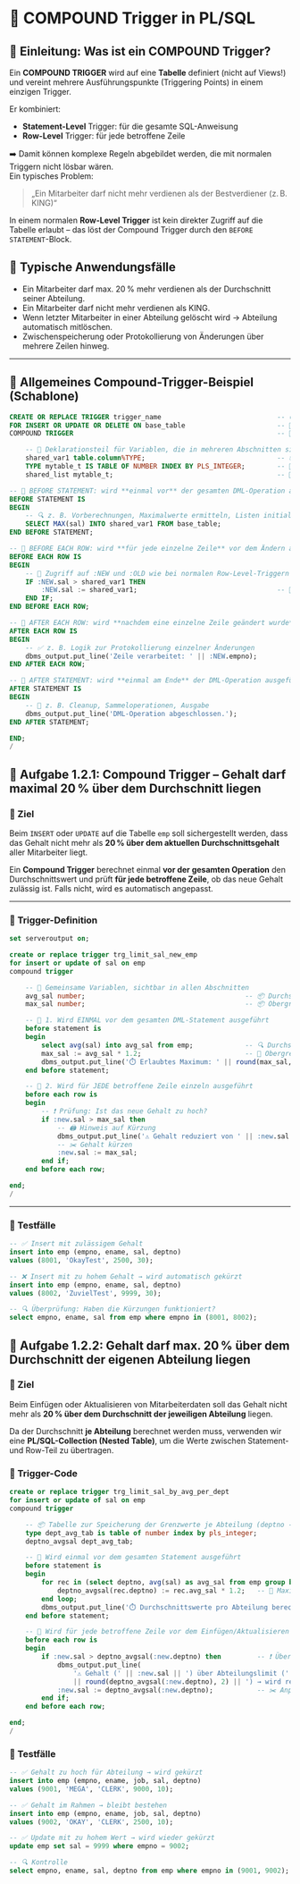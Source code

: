 # 📘 COMPOUND Trigger in PL/SQL

## 📌 Einleitung: Was ist ein COMPOUND Trigger?

Ein **COMPOUND TRIGGER** wird auf eine **Tabelle** definiert (nicht auf Views!) und vereint mehrere Ausführungspunkte (Triggering Points) in einem einzigen Trigger.

Er kombiniert:
- **Statement-Level** Trigger: für die gesamte SQL-Anweisung
- **Row-Level** Trigger: für jede betroffene Zeile

➡️ Damit können komplexe Regeln abgebildet werden, die mit normalen Triggern nicht lösbar wären.  
Ein typisches Problem:  
> „Ein Mitarbeiter darf nicht mehr verdienen als der Bestverdiener (z. B. KING)“

In einem normalen **Row-Level Trigger** ist kein direkter Zugriff auf die Tabelle erlaubt – das löst der Compound Trigger durch den `BEFORE STATEMENT`-Block.

## 🔧 Typische Anwendungsfälle

- Ein Mitarbeiter darf max. 20 % mehr verdienen als der Durchschnitt seiner Abteilung.
- Ein Mitarbeiter darf nicht mehr verdienen als KING.
- Wenn letzter Mitarbeiter in einer Abteilung gelöscht wird → Abteilung automatisch mitlöschen.
- Zwischenspeicherung oder Protokollierung von Änderungen über mehrere Zeilen hinweg.

---

## 🔄 Allgemeines Compound-Trigger-Beispiel (Schablone)

```sql
CREATE OR REPLACE TRIGGER trigger_name                             -- 🟡 Trigger wird erstellt oder ersetzt
FOR INSERT OR UPDATE OR DELETE ON base_table                       -- 🔁 gilt für alle DML-Operationen (Insert, Update, Delete)
COMPOUND TRIGGER                                                   -- 🧩 Compound Trigger: vereint mehrere Trigger-Abschnitte

    -- 🔸 Deklarationsteil für Variablen, die in mehreren Abschnitten sichtbar sein sollen
    shared_var1 table.column%TYPE;                                 -- 📦 z. B. maximale Werte, Listen etc.
    TYPE mytable_t IS TABLE OF NUMBER INDEX BY PLS_INTEGER;        -- 🧺 Beispiel für Sammlung (Nested Table)
    shared_list mytable_t;                                         -- 🧺 Liste, die über alle Zeilen hinweg befüllt werden kann

-- 🔷 BEFORE STATEMENT: wird **einmal vor** der gesamten DML-Operation ausgeführt
BEFORE STATEMENT IS
BEGIN
    -- 🔍 z. B. Vorberechnungen, Maximalwerte ermitteln, Listen initialisieren
    SELECT MAX(sal) INTO shared_var1 FROM base_table;
END BEFORE STATEMENT;

-- 🔷 BEFORE EACH ROW: wird **für jede einzelne Zeile** vor dem Ändern ausgeführt
BEFORE EACH ROW IS
BEGIN
    -- 🔐 Zugriff auf :NEW und :OLD wie bei normalen Row-Level-Triggern
    IF :NEW.sal > shared_var1 THEN
        :NEW.sal := shared_var1;                                   -- 🧾 Begrenze z. B. neuen Wert auf Maximum
    END IF;
END BEFORE EACH ROW;

-- 🔷 AFTER EACH ROW: wird **nachdem eine einzelne Zeile geändert wurde** ausgeführt
AFTER EACH ROW IS
BEGIN
    -- ✅ z. B. Logik zur Protokollierung einzelner Änderungen
    dbms_output.put_line('Zeile verarbeitet: ' || :NEW.empno);
END AFTER EACH ROW;

-- 🔷 AFTER STATEMENT: wird **einmal am Ende** der DML-Operation ausgeführt
AFTER STATEMENT IS
BEGIN
    -- 🧹 z. B. Cleanup, Sammeloperationen, Ausgabe
    dbms_output.put_line('DML-Operation abgeschlossen.');
END AFTER STATEMENT;

END;
/
```

## 🧩 Aufgabe 1.2.1: Compound Trigger – Gehalt darf maximal 20 % über dem Durchschnitt liegen

### 🎯 Ziel
Beim `INSERT` oder `UPDATE` auf die Tabelle `emp` soll sichergestellt werden, dass das Gehalt nicht mehr als **20 % über dem aktuellen Durchschnittsgehalt** aller Mitarbeiter liegt.

Ein **Compound Trigger** berechnet einmal **vor der gesamten Operation** den Durchschnittswert und prüft **für jede betroffene Zeile**, ob das neue Gehalt zulässig ist. Falls nicht, wird es automatisch angepasst.

---

### 🧩 Trigger-Definition

```sql
set serveroutput on;

create or replace trigger trg_limit_sal_new_emp
for insert or update of sal on emp
compound trigger

    -- 🔸 Gemeinsame Variablen, sichtbar in allen Abschnitten
    avg_sal number;                                        -- 📦 Durchschnittsgehalt über alle Mitarbeiter
    max_sal number;                                        -- 📦 Obergrenze = 120 % vom Durchschnitt

    -- 🔷 1. Wird EINMAL vor dem gesamten DML-Statement ausgeführt
    before statement is
    begin
        select avg(sal) into avg_sal from emp;             -- 🔍 Durchschnitt berechnen
        max_sal := avg_sal * 1.2;                          -- 🧮 Obergrenze = Durchschnitt + 20 %
        dbms_output.put_line('⏱️ Erlaubtes Maximum: ' || round(max_sal, 2)); -- 🖨️ Info ausgeben
    end before statement;

    -- 🔷 2. Wird für JEDE betroffene Zeile einzeln ausgeführt
    before each row is
    begin
        -- ❗ Prüfung: Ist das neue Gehalt zu hoch?
        if :new.sal > max_sal then
            -- 🖨️ Hinweis auf Kürzung
            dbms_output.put_line('⚠️ Gehalt reduziert von ' || :new.sal || ' auf ' || round(max_sal, 2));
            -- ✂️ Gehalt kürzen
            :new.sal := max_sal;
        end if;
    end before each row;

end;
/
```

---

### 🧪 Testfälle

```sql
-- ✅ Insert mit zulässigem Gehalt
insert into emp (empno, ename, sal, deptno)
values (8001, 'OkayTest', 2500, 30);

-- ❌ Insert mit zu hohem Gehalt → wird automatisch gekürzt
insert into emp (empno, ename, sal, deptno)
values (8002, 'ZuvielTest', 9999, 30);

-- 🔍 Überprüfung: Haben die Kürzungen funktioniert?
select empno, ename, sal from emp where empno in (8001, 8002);
```
## 🧩 Aufgabe 1.2.2: Gehalt darf max. 20 % über dem Durchschnitt der eigenen Abteilung liegen

### 🎯 Ziel

Beim Einfügen oder Aktualisieren von Mitarbeiterdaten soll das Gehalt nicht mehr als **20 % über dem Durchschnitt der jeweiligen Abteilung** liegen.

Da der Durchschnitt **je Abteilung** berechnet werden muss, verwenden wir eine **PL/SQL-Collection (Nested Table)**, um die Werte zwischen Statement- und Row-Teil zu übertragen.

### 🧩 Trigger-Code

```sql
create or replace trigger trg_limit_sal_by_avg_per_dept
for insert or update of sal on emp 
compound trigger

    -- 📦 Tabelle zur Speicherung der Grenzwerte je Abteilung (deptno -> max_gehalt)
    type dept_avg_tab is table of number index by pls_integer;
    deptno_avgsal dept_avg_tab;

    -- 🔷 Wird einmal vor dem gesamten Statement ausgeführt
    before statement is 
    begin
        for rec in (select deptno, avg(sal) as avg_sal from emp group by deptno) loop
            deptno_avgsal(rec.deptno) := rec.avg_sal * 1.2;   -- 🧮 Maximalwert = Durchschnitt + 20 %
        end loop;
        dbms_output.put_line('⏱️ Durchschnittswerte pro Abteilung berechnet.');
    end before statement;

    -- 🔷 Wird für jede betroffene Zeile vor dem Einfügen/Aktualisieren ausgeführt
    before each row is
    begin
        if :new.sal > deptno_avgsal(:new.deptno) then         -- ❗ Überprüfung auf Abteilungslimit
            dbms_output.put_line(
                '⚠️ Gehalt (' || :new.sal || ') über Abteilungslimit (' 
                || round(deptno_avgsal(:new.deptno), 2) || ') → wird reduziert.');
            :new.sal := deptno_avgsal(:new.deptno);           -- ✂️ Anpassung durchführen
        end if;
    end before each row;

end;
/
```

### 🧪 Testfälle

```sql
-- ✅ Gehalt zu hoch für Abteilung → wird gekürzt
insert into emp (empno, ename, job, sal, deptno)
values (9001, 'MEGA', 'CLERK', 9000, 10);

-- ✅ Gehalt im Rahmen → bleibt bestehen
insert into emp (empno, ename, job, sal, deptno)
values (9002, 'OKAY', 'CLERK', 2500, 10);

-- ✅ Update mit zu hohem Wert → wird wieder gekürzt
update emp set sal = 9999 where empno = 9002;

-- 🔍 Kontrolle
select empno, ename, sal, deptno from emp where empno in (9001, 9002);
```
